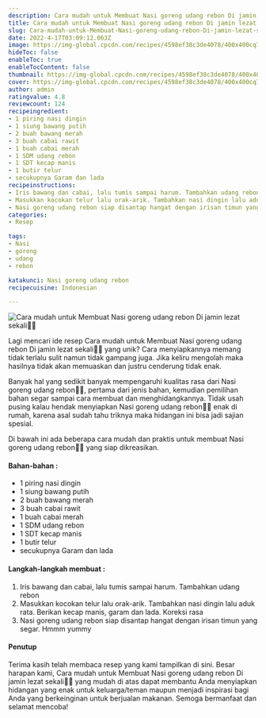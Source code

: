 ```yaml
---
description: Cara mudah untuk Membuat Nasi goreng udang rebon Di jamin lezat sekali"
title: Cara mudah untuk Membuat Nasi goreng udang rebon Di jamin lezat sekali
slug: Cara-mudah-untuk-Membuat-Nasi-goreng-udang-rebon-Di-jamin-lezat-sekali
date: 2022-4-17T03:09:12.063Z
image: https://img-global.cpcdn.com/recipes/4598ef38c3de4078/400x400cq70/photo.jpg
hideToc: false
enableToc: true
enableTocContent: false
thumbnail: https://img-global.cpcdn.com/recipes/4598ef38c3de4078/400x400cq70/photo.jpg
cover: https://img-global.cpcdn.com/recipes/4598ef38c3de4078/400x400cq70/photo.jpg
author: admin
ratingvalue: 4.8
reviewcount: 124
recipeingredient:
- 1 piring nasi dingin
- 1 siung bawang putih
- 2 buah bawang merah
- 3 buah cabai rawit
- 1 buah cabai merah
- 1 SDM udang rebon
- 1 SDT kecap manis
- 1 butir telur
- secukupnya Garam dan lada
recipeinstructions:
- Iris bawang dan cabai, lalu tumis sampai harum. Tambahkan udang rebon
- Masukkan kocokan telur lalu orak-arik. Tambahkan nasi dingin lalu aduk rata. Berikan kecap manis, garam dan lada. Koreksi rasa
- Nasi goreng udang rebon siap disantap hangat dengan irisan timun yang segar. Hmmm yummy
categories:
- Resep

tags:
- Nasi
- goreng
- udang
- rebon

katakunci: Nasi goreng udang rebon
recipecuisine: Indonesian

---
```


![Cara mudah untuk Membuat Nasi goreng udang rebon Di jamin lezat sekali👩‍🍳](https://img-global.cpcdn.com/recipes/4598ef38c3de4078/400x400cq70/photo.jpg)

Lagi mencari ide resep Cara mudah untuk Membuat Nasi goreng udang rebon Di jamin lezat sekali👩‍🍳 yang unik? Cara menyiapkannya memang tidak terlalu sulit namun tidak gampang juga. Jika keliru mengolah maka hasilnya tidak akan memuaskan dan justru cenderung tidak enak.

Banyak hal yang sedikit banyak mempengaruhi kualitas rasa dari Nasi goreng udang rebon👩‍🍳, pertama dari jenis bahan, kemudian pemilihan bahan segar sampai cara membuat dan menghidangkannya. Tidak usah pusing kalau hendak menyiapkan Nasi goreng udang rebon👩‍🍳 enak di rumah, karena asal sudah tahu triknya maka hidangan ini bisa jadi sajian spesial.

Di bawah ini ada beberapa cara mudah dan praktis untuk membuat Nasi goreng udang rebon👩‍🍳 yang siap dikreasikan.

<!--inarticleads1-->

#### Bahan-bahan :

- 1 piring nasi dingin
- 1 siung bawang putih
- 2 buah bawang merah
- 3 buah cabai rawit
- 1 buah cabai merah
- 1 SDM udang rebon
- 1 SDT kecap manis
- 1 butir telur
- secukupnya Garam dan lada

<!--inarticleads2-->

#### Langkah-langkah membuat :

1. Iris bawang dan cabai, lalu tumis sampai harum. Tambahkan udang rebon
1. Masukkan kocokan telur lalu orak-arik. Tambahkan nasi dingin lalu aduk rata. Berikan kecap manis, garam dan lada. Koreksi rasa
1. Nasi goreng udang rebon siap disantap hangat dengan irisan timun yang segar. Hmmm yummy

#### Penutup

Terima kasih telah membaca resep yang kami tampilkan di sini. Besar harapan kami, Cara mudah untuk Membuat Nasi goreng udang rebon Di jamin lezat sekali👩‍🍳 yang mudah di atas dapat membantu Anda menyiapkan hidangan yang enak untuk keluarga/teman maupun menjadi inspirasi bagi Anda yang berkeinginan untuk berjualan makanan. Semoga bermanfaat dan selamat mencoba!